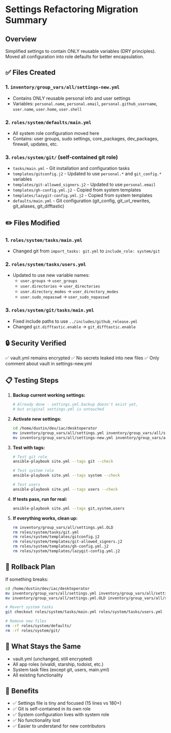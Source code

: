 # Settings Refactoring Migration Summary

## Overview
Simplified settings to contain ONLY reusable variables (DRY principles). Moved all configuration into role defaults for better encapsulation.

## ✅ Files Created

### 1. `inventory/group_vars/all/settings-new.yml`
- Contains ONLY reusable personal info and user settings
- Variables: `personal.name`, `personal.email`, `personal.github_username`, `user.name`, `user.home`, `user.shell`

### 2. `roles/system/defaults/main.yml`
- All system role configuration moved here
- Contains: user groups, sudo settings, core_packages, dev_packages, firewall, updates, etc.

### 3. `roles/system/git/` (self-contained git role)
- `tasks/main.yml` - Git installation and configuration tasks
- `templates/gitconfig.j2` - Updated to use `personal.*` and `git_config.*` variables
- `templates/git-allowed_signers.j2` - Updated to use `personal.email`
- `templates/gh-config.yml.j2` - Copied from system templates
- `templates/lazygit-config.yml.j2` - Copied from system templates
- `defaults/main.yml` - Git configuration (git_config, git_url_rewrites, git_aliases, git_difftastic)

## ✏️  Files Modified

### 1. `roles/system/tasks/main.yml`
- Changed git from `import_tasks: git.yml` to `include_role: system/git`

### 2. `roles/system/tasks/users.yml`
- Updated to use new variable names:
  - `user.groups` → `user_groups`
  - `user.directories` → `user_directories`
  - `user.directory_modes` → `user_directory_modes`
  - `user.sudo_nopasswd` → `user_sudo_nopasswd`

### 3. `roles/system/git/tasks/main.yml`
- Fixed include paths to use `../includes/github_release.yml`
- Changed `git.difftastic.enable` → `git_difftastic.enable`

## 🔒 Security Verified

✅ vault.yml remains encrypted
✅ No secrets leaked into new files
✅ Only comment about vault in settings-new.yml

## 📋 Testing Steps

1. **Backup current working settings:**
   ```bash
   # Already done - settings.yml.backup doesn't exist yet,
   # but original settings.yml is untouched
   ```

2. **Activate new settings:**
   ```bash
   cd /home/dustin/dev/iac/desktoperator
   mv inventory/group_vars/all/settings.yml inventory/group_vars/all/settings.yml.OLD
   mv inventory/group_vars/all/settings-new.yml inventory/group_vars/all/settings.yml
   ```

3. **Test with tags:**
   ```bash
   # Test git role
   ansible-playbook site.yml --tags git --check

   # Test system role
   ansible-playbook site.yml --tags system --check

   # Test users
   ansible-playbook site.yml --tags users --check
   ```

4. **If tests pass, run for real:**
   ```bash
   ansible-playbook site.yml --tags git,system,users
   ```

5. **If everything works, clean up:**
   ```bash
   rm inventory/group_vars/all/settings.yml.OLD
   rm roles/system/tasks/git.yml
   rm roles/system/templates/gitconfig.j2
   rm roles/system/templates/git-allowed_signers.j2
   rm roles/system/templates/gh-config.yml.j2
   rm roles/system/templates/lazygit-config.yml.j2
   ```

## 🔄 Rollback Plan

If something breaks:
```bash
cd /home/dustin/dev/iac/desktoperator
mv inventory/group_vars/all/settings.yml inventory/group_vars/all/settings-new.yml
mv inventory/group_vars/all/settings.yml.OLD inventory/group_vars/all/settings.yml

# Revert system tasks
git checkout roles/system/tasks/main.yml roles/system/tasks/users.yml

# Remove new files
rm -rf roles/system/defaults/
rm -rf roles/system/git/
```

## 📝 What Stays the Same

- vault.yml (unchanged, still encrypted)
- All app roles (vivaldi, starship, todoist, etc.)
- System task files (except git, users, main.yml)
- All existing functionality

## 🎯 Benefits

- ✅ Settings file is tiny and focused (15 lines vs 180+)
- ✅ Git is self-contained in its own role
- ✅ System configuration lives with system role
- ✅ No functionality lost
- ✅ Easier to understand for new contributors
